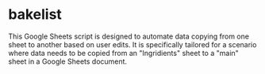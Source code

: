 # bakelist
This Google Sheets script is designed to automate data copying from one sheet to another based on user edits. It is specifically tailored for a scenario where data needs to be copied from an "Ingridients" sheet to a "main" sheet in a Google Sheets document.

